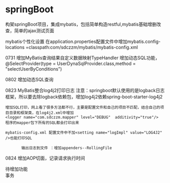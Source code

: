 # springBoot
构架springBoot项目，集成mybatis，包括简单构造restful,mybatis基础增删改查，简单的ajax测试页面

mybatis个性化设置
在application.properties配置文件中增加mybatis.config-locations
   =classpath:com/sdczzm/mybatis/mybatis-config.xml

0731 增加MyBatis查询结果自定义数据映射TypeHandler
               增加动态SQL功能，@SelectProvider(type = UserDynaSqlProvider.class,method = "selectUserByConditions")

0802 增加动态SQL查询

0823 MyBatis整合log4j2打印日志
              注意：springboot默认使用的是logback日志框架，所以要去除logback依赖包，增加log4j2依赖spring-boot-starter-log4j2
     
	增加SQL打印，网上看了很多方法都不行，主要是配置文件和自己的项目不匹配，结合自己的项目目录和框架类，在log4j2.xml中增加
	<logger name="com.sdczzm.mapper" level="DEBUG"  additivity="true"/> 
	程序的mapper包下所有的SQL都会打印出来

    mybatis-config.xml 配置文件中不加<setting name="logImpl" value="LOG4J2" />也能打印SQL
    
           输出日志到文件 ：增加appenders--RollingFile

0824 增加AOP切面，记录请求执行时间
 
 待增加功能          
事务       
